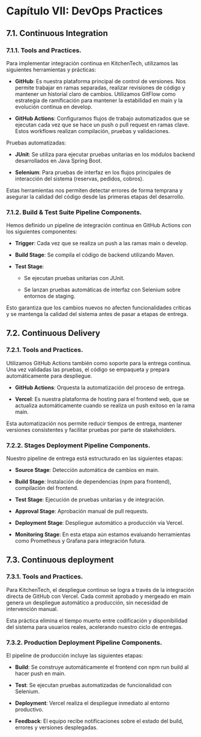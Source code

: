 # Capítulo VII: DevOps Practices

## 7.1. Continuous Integration
### 7.1.1. Tools and Practices.
Para implementar integración continua en KitchenTech, utilizamos las siguientes herramientas y prácticas:

- **GitHub**: Es nuestra plataforma principal de control de versiones. Nos permite trabajar en ramas separadas, realizar revisiones de código y mantener un historial claro de cambios. Utilizamos GitFlow como estrategia de ramificación para mantener la estabilidad en main y la evolución continua en develop.

- **GitHub Actions**: Configuramos flujos de trabajo automatizados que se ejecutan cada vez que se hace un push o pull request en ramas clave. Estos workflows realizan compilación, pruebas y validaciones.

Pruebas automatizadas:

- **JUnit**: Se utiliza para ejecutar pruebas unitarias en los módulos backend desarrollados en Java Spring Boot.

- **Selenium**: Para pruebas de interfaz en los flujos principales de interacción del sistema (reservas, pedidos, cobros).

Estas herramientas nos permiten detectar errores de forma temprana y asegurar la calidad del código desde las primeras etapas del desarrollo.

### 7.1.2. Build & Test Suite Pipeline Components.

Hemos definido un pipeline de integración continua en GitHub Actions con los siguientes componentes:

- **Trigger**: Cada vez que se realiza un push a las ramas main o develop.

- **Build Stage**: Se compila el código de backend utilizando Maven.

- **Test Stage**:
    - Se ejecutan pruebas unitarias con JUnit.

    - Se lanzan pruebas automáticas de interfaz con Selenium sobre entornos de staging.

Esto garantiza que los cambios nuevos no afecten funcionalidades críticas y se mantenga la calidad del sistema antes de pasar a etapas de entrega.

## 7.2. Continuous Delivery
### 7.2.1. Tools and Practices.

Utilizamos GitHub Actions también como soporte para la entrega continua. Una vez validadas las pruebas, el código se empaqueta y prepara automáticamente para despliegue.

- **GitHub Actions**: Orquesta la automatización del proceso de entrega.

- **Vercel**: Es nuestra plataforma de hosting para el frontend web, que se actualiza automáticamente cuando se realiza un push exitoso en la rama main.

Esta automatización nos permite reducir tiempos de entrega, mantener versiones consistentes y facilitar pruebas por parte de stakeholders.

### 7.2.2. Stages Deployment Pipeline Components.

Nuestro pipeline de entrega está estructurado en las siguientes etapas:

- **Source Stage**: Detección automática de cambios en main.

- **Build Stage**: Instalación de dependencias (npm para frontend), compilación del frontend.

- **Test Stage**: Ejecución de pruebas unitarias y de integración.

- **Approval Stage**: Aprobación manual de pull requests.

- **Deployment Stage**: Despliegue automático a producción vía Vercel.

- **Monitoring Stage**: En esta etapa aún estamos evaluando herramientas como Prometheus y Grafana para integración futura.

## 7.3. Continuous deployment
### 7.3.1. Tools and Practices.
Para KitchenTech, el despliegue continuo se logra a través de la integración directa de GitHub con Vercel. Cada commit aprobado y mergeado en main genera un despliegue automático a producción, sin necesidad de intervención manual.

Esta práctica elimina el tiempo muerto entre codificación y disponibilidad del sistema para usuarios reales, acelerando nuestro ciclo de entregas.

### 7.3.2. Production Deployment Pipeline Components.
El pipeline de producción incluye las siguientes etapas:

- **Build**: Se construye automáticamente el frontend con npm run build al hacer push en main.

- **Test**: Se ejecutan pruebas automatizadas de funcionalidad con Selenium.

- **Deployment**: Vercel realiza el despliegue inmediato al entorno productivo.

- **Feedback**: El equipo recibe notificaciones sobre el estado del build, errores y versiones desplegadas.



